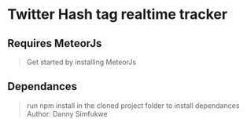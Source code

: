 # Twitter Hash tag realtime tracker
## Requires MeteorJs 

> Get started by installing MeteorJs
## Dependances 
> run npm install in the cloned project folder to install dependances
``
``
>Author: Danny Simfukwe
